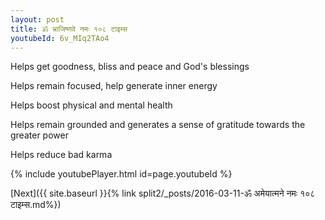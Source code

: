 ```yaml
---
layout: post
title: ॐ भ्राजिष्णवे नमः १०८ टाइम्स
youtubeId: 6v_MIq2TAo4
---
```

 
 
Helps get goodness, bliss and peace and God's blessings
 
Helps remain focused, help generate inner energy 
 
Helps boost physical and mental health 
 
Helps remain grounded and generates a sense of gratitude towards the greater power 
 
Helps reduce bad karma
 
 
 
 


{% include youtubePlayer.html id=page.youtubeId %}
 
[Next]({{ site.baseurl }}{% link  split2/_posts/2016-03-11-ॐ अमेयात्मने नमः १०८ टाइम्स.md%})
 
